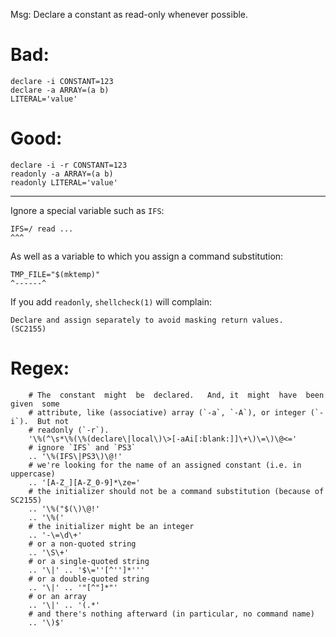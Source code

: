 Msg: Declare a constant as read-only whenever possible.

# Bad:

    declare -i CONSTANT=123
    declare -a ARRAY=(a b)
    LITERAL='value'

# Good:

    declare -i -r CONSTANT=123
    readonly -a ARRAY=(a b)
    readonly LITERAL='value'

---

Ignore a special variable such as `IFS`:

    IFS=/ read ...
    ^^^

As well as a variable to which you assign a command substitution:

    TMP_FILE="$(mktemp)"
    ^------^

If you add `readonly`, `shellcheck(1)` will complain:

    Declare and assign separately to avoid masking return values.
    (SC2155)

# Regex:
```vim
    # The  constant  might  be  declared.   And, it  might  have  been  given  some
    # attribute, like (associative) array (`-a`, `-A`), or integer (`-i`).  But not
    # readonly (`-r`).
    '\%(^\s*\%(\%(declare\|local\)\>[-aAi[:blank:]]\+\)\=\)\@<='
    # ignore `IFS` and `PS3`
    .. '\%(IFS\|PS3\)\@!'
    # we're looking for the name of an assigned constant (i.e. in uppercase)
    .. '[A-Z_][A-Z_0-9]*\ze='
    # the initializer should not be a command substitution (because of SC2155)
    .. '\%("$(\)\@!'
    .. '\%('
    # the initializer might be an integer
    .. '-\=\d\+'
    # or a non-quoted string
    .. '\S\+'
    # or a single-quoted string
    .. '\|' .. '$\=''[^'']*'''
    # or a double-quoted string
    .. '\|' .. '"[^"]*"'
    # or an array
    .. '\|' .. '(.*'
    # and there's nothing afterward (in particular, no command name)
    .. '\)$'
```
